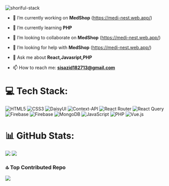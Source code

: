 <p><img src="https://i.ibb.co/cbtrxLf/github-header-image-1.png" alt="shoriful-stack" /></p>



- 🔭 I’m currently working on **MedShop** (https://medi-nest.web.app/)

- 🌱 I’m currently learning **PHP**

- 👯 I’m looking to collaborate on **MedShop** (https://medi-nest.web.app/)

- 🤝 I’m looking for help with **MedShop** (https://medi-nest.web.app/)

- 💬 Ask me about **React,Javasript,PHP**

- 📫 How to reach me: **sisazid182713@gmail.com**

# 💻 Tech Stack:
![HTML5](https://img.shields.io/badge/html5-%23E34F26.svg?style=for-the-badge&logo=html5&logoColor=white) ![CSS3](https://img.shields.io/badge/css3-%231572B6.svg?style=for-the-badge&logo=css3&logoColor=white) ![DaisyUI](https://img.shields.io/badge/daisyui-5A0EF8?style=for-the-badge&logo=daisyui&logoColor=white) ![Context-API](https://img.shields.io/badge/Context--Api-000000?style=for-the-badge&logo=react) ![React Router](https://img.shields.io/badge/React_Router-CA4245?style=for-the-badge&logo=react-router&logoColor=white) ![React Query](https://img.shields.io/badge/-React%20Query-FF4154?style=for-the-badge&logo=react%20query&logoColor=white) ![Firebase](https://img.shields.io/badge/firebase-%23039BE5.svg?style=for-the-badge&logo=firebase) ![Firebase](https://img.shields.io/badge/firebase-a08021?style=for-the-badge&logo=firebase&logoColor=ffcd34) ![MongoDB](https://img.shields.io/badge/MongoDB-%234ea94b.svg?style=for-the-badge&logo=mongodb&logoColor=white) ![JavaScript](https://img.shields.io/badge/javascript-%23323330.svg?style=for-the-badge&logo=javascript&logoColor=%23F7DF1E) ![PHP](https://img.shields.io/badge/php-%23777BB4.svg?style=for-the-badge&logo=php&logoColor=white) ![Vue.js](https://img.shields.io/badge/vue.js-%2335495e.svg?style=for-the-badge&logo=vuedotjs&logoColor=%234FC08D)

# 📊 GitHub Stats:
![](https://github-readme-stats.vercel.app/api/top-langs/?username=shoriful-stack&theme=neon&hide_border=false&include_all_commits=true&count_private=true&layout=compact)
![](https://github-readme-streak-stats.herokuapp.com/?user=shoriful-stack&theme=neon&hide_border=false)


### 🔝 Top Contributed Repo
![](https://github-contributor-stats.vercel.app/api?username=shoriful-stack&limit=5&theme=dark&combine_all_yearly_contributions=true)

<!-- Proudly created with GPRM ( https://gprm.itsvg.in ) -->
